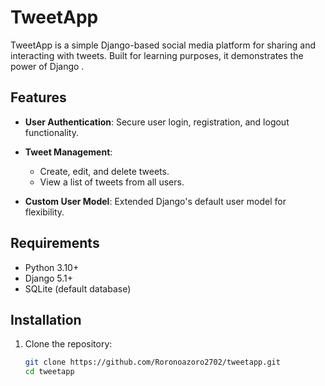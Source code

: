 # TweetApp

TweetApp is a simple Django-based social media platform for sharing and interacting with tweets. Built for learning purposes, it demonstrates the power of Django .

## Features

- **User Authentication**: Secure user login, registration, and logout functionality.
- **Tweet Management**: 
  - Create, edit, and delete tweets.
  - View a list of tweets from all users.

- **Custom User Model**: Extended Django's default user model for flexibility.


## Requirements

- Python 3.10+
- Django 5.1+
- SQLite (default database)

## Installation

1. Clone the repository:
   ```bash
   git clone https://github.com/Roronoazoro2702/tweetapp.git
   cd tweetapp

